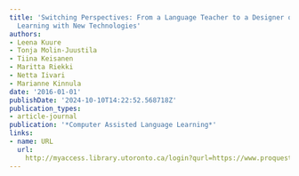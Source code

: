 ```yaml
---
title: 'Switching Perspectives: From a Language Teacher to a Designer of Language
  Learning with New Technologies'
authors:
- Leena Kuure
- Tonja Molin-Juustila
- Tiina Keisanen
- Maritta Riekki
- Netta Iivari
- Marianne Kinnula
date: '2016-01-01'
publishDate: '2024-10-10T14:22:52.568718Z'
publication_types:
- article-journal
publication: '*Computer Assisted Language Learning*'
links:
- name: URL
  url: 
    http://myaccess.library.utoronto.ca/login?qurl=https://www.proquest.com/docview/1826524190?accountid=14771&bdid=38382&_bd=tIhc0uyCmHz6K9iWdSNoIgz5amg%3D
---
```

